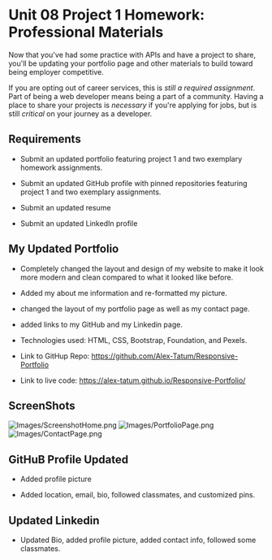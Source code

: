 # Unit 08 Project 1 Homework: Professional Materials

Now that you've had some practice with APIs and have a project to share, you'll be updating your portfolio page and other materials to build toward being employer competitive.

If you are opting out of career services, this is _still a required assignment_. Part of being a web developer means being a part of a community. Having a place to share your projects is _necessary_ if you're applying for jobs, but is still _critical_ on your journey as a developer.

## Requirements

* Submit an updated portfolio featuring project 1 and two exemplary homework assignments.

* Submit an updated GitHub profile with pinned repositories featuring project 1 and two exemplary assignments.

* Submit an updated resume

* Submit an updated LinkedIn profile

## My Updated Portfolio

* Completely changed the layout and design of my website to make it look more modern and clean compared to what it looked like before. 
 
* Added my about me information and re-formatted my picture.

* changed the layout of my portfolio page as well as my contact page.

* added links to my GitHub and my Linkedin page.

* Technologies used: HTML, CSS, Bootstrap, Foundation, and Pexels.

* Link to GitHup Repo: https://github.com/Alex-Tatum/Responsive-Portfolio

* Link to live code: https://alex-tatum.github.io/Responsive-Portfolio/

## ScreenShots
![Images/ScreenshotHome.png](/homework2/Images/ScreenshotHome.png)
![Images/PortfolioPage.png](/homework2/Images/PortfolioPage.png)
![Images/ContactPage.png](/homework2/Images/ContactPage.png)

## GitHuB Profile Updated

* Added profile picture

* Added location, email, bio, followed classmates, and customized pins. 

## Updated Linkedin 

* Updated Bio, added profile picture, added contact info, followed some classmates. 